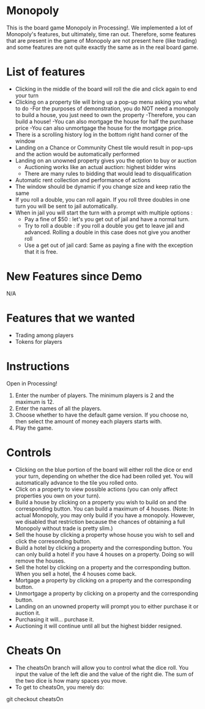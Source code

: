 # Monopoly
This is the board game Monopoly in Processing!. We implemented a lot of Monopoly's features, but ultimately, time ran out. Therefore, some features that are present in the game of Monopoly are not present here (like trading) and some features are not quite exactly the same as in the real board game.

# List of features
- Clicking in the middle of the board will roll the die and click again to end your turn
- Clicking on a property tile will bring up a pop-up menu asking you what to do
  -For the purposes of demonstration, you do NOT need a monopoly to build a house, you just need to own the property
  -Therefore, you can build a house!
  -You can also mortgage the house for half the purchase price
  -You can also unmortgage the house for the mortgage price.
- There is a scrolling history log in the bottom right hand corner of the window
- Landing on a Chance or Community Chest tile would result in pop-ups and the action would be automatically performed
- Landing on an unowned property gives you the option to buy or auction
  - Auctioning works like an actual auction: highest bidder wins
  - There are many rules to bidding that would lead to disqualification
- Automatic rent collection and performance of actions
- The window should be dynamic if you change size and keep ratio the same
- If you roll a double, you can roll again. If you roll three doubles in one turn you will be sent to jail automatically.
- When in jail you will start the turn with a prompt with multiple options :
  - Pay a fine of $50 : let's you get out of jail and have a normal turn.
  - Try to roll a double : if you roll a double you get to leave jail and advanced. Rolling a double in this case does not give you 
  another roll
  - Use a get out of jail card: Same as paying a fine with the exception that it is free.
# New Features since Demo
N/A

# Features that we wanted
- Trading among players
- Tokens for players

# Instructions
Open in Processing!
1. Enter the number of players. The minimum players is 2 and the maximum is 12. 
2. Enter the names of all the players. 
3. Choose whether to have the default game version. If you choose no, then select the amount of money each players starts with. 
4. Play the game.

# Controls
- Clicking on the blue portion of the board will either roll the dice or end your turn, depending on whether the dice had been rolled yet. You will automatically advance to the tile you rolled onto.
- Click on a property to view possible actions (you can only affect properties you own on your turn).
- Build a house by clicking on a property you wish to build on and the corresponding button. You can build a maximum of 4 houses. (Note: In actual Monopoly, you may only build if you have a monopoly. However, we disabled that restriction because the chances of obtaining a full Monopoly without trade is pretty slim.)
- Sell the house by clicking a property whose house you wish to sell and click the corresonding button.
- Build a hotel by clicking a property and the corresponding button. You can only build a hotel if you have 4 houses on a property. Doing so will remove the houses.
- Sell the hotel by clicking on a property and the corresponding button. When you sell a hotel, the 4 houses come back.
- Mortgage a property by clicking on a property and the corresponding button.
- Unmortgage a property by clicking on a property and the corresponding button.
- Landing on an unowned property will prompt you to either purchase it or auction it.
- Purchasing it will... purchase it.
- Auctioning it will continue until all but the highest bidder resigned.

# Cheats On
- The cheatsOn branch will allow you to control what the dice roll. You input the value of the left die and the value of the right die. The sum of the two dice is how many spaces you move.
- To get to cheatsOn, you merely do:

git checkout cheatsOn